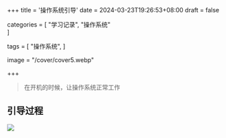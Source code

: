 +++
title = '操作系统引导'
date = 2024-03-23T19:26:53+08:00
draft = false

categories = [
    "学习记录",
    "操作系统"    
]

tags = [
    "操作系统",
]

image = "/cover/cover5.webp"

+++

> 在开机的时候，让操作系统正常工作

## 引导过程

![](../../post/操作系统学习记录/image/Pasted%20image%2020240229192846.png)